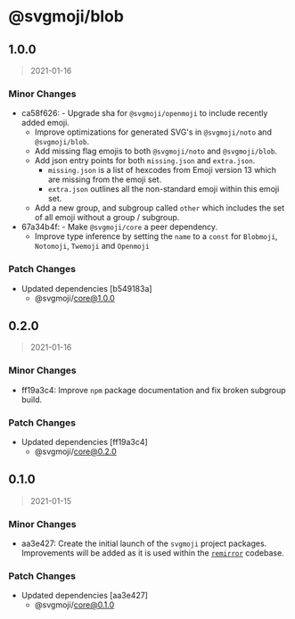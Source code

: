 # @svgmoji/blob

## 1.0.0

> 2021-01-16

### Minor Changes

- ca58f626: - Upgrade sha for `@svgmoji/openmoji` to include recently added emoji.
  - Improve optimizations for generated SVG's in `@svgmoji/noto` and `@svgmoji/blob`.
  - Add missing flag emojis to both `@svgmoji/noto` and `@svgmoji/blob`.
  - Add json entry points for both `missing.json` and `extra.json`.
    - `missing.json` is a list of hexcodes from Emoji version 13 which are missing from the emoji set.
    - `extra.json` outlines all the non-standard emoji within this emoji set.
  - Add a new group, and subgroup called `other` which includes the set of all emoji without a group / subgroup.
- 67a34b4f: - Make `@svgmoji/core` a peer dependency.
  - Improve type inference by setting the `name` to a `const` for `Blobmoji`, `Notomoji`, `Twemoji` and `Openmoji`

### Patch Changes

- Updated dependencies [b549183a]
  - @svgmoji/core@1.0.0

## 0.2.0

> 2021-01-16

### Minor Changes

- ff19a3c4: Improve `npm` package documentation and fix broken subgroup build.

### Patch Changes

- Updated dependencies [ff19a3c4]
  - @svgmoji/core@0.2.0

## 0.1.0

> 2021-01-15

### Minor Changes

- aa3e427: Create the initial launch of the `svgmoji` project packages. Improvements will be added as it is used within the [`remirror`](https://remirror.io) codebase.

### Patch Changes

- Updated dependencies [aa3e427]
  - @svgmoji/core@0.1.0
